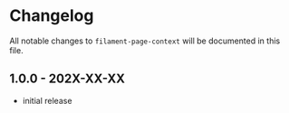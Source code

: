 # Changelog

All notable changes to `filament-page-context` will be documented in this file.

## 1.0.0 - 202X-XX-XX

- initial release
